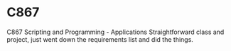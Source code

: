 # C867
C867 Scripting and Programming - Applications
Straightforward class and project, just went down the requirements list and did the things.
